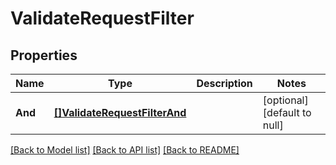 # ValidateRequestFilter

## Properties
Name | Type | Description | Notes
------------ | ------------- | ------------- | -------------
**And** | [**[]ValidateRequestFilterAnd**](ValidateRequest_filter_and.md) |  | [optional] [default to null]

[[Back to Model list]](../README.md#documentation-for-models) [[Back to API list]](../README.md#documentation-for-api-endpoints) [[Back to README]](../README.md)

